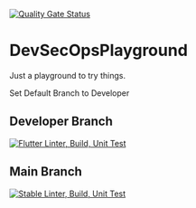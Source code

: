 [![Quality Gate Status](https://sonarcloud.io/api/project_badges/measure?project=UMGCDevSecOpsPlayground&metric=alert_status)](https://sonarcloud.io/dashboard?id=UMGCDevSecOpsPlayground)

# DevSecOpsPlayground

Just a playground to try things.

Set Default Branch to Developer

## Developer Branch ##
[![Flutter Linter, Build, Unit Test](https://github.com/umgc/DevSecOpsPlayground/actions/workflows/Development-PipeLine.yml/badge.svg?event=push)](https://github.com/umgc/DevSecOpsPlayground/actions/workflows/Development-PipeLine.yml)

## Main Branch ##
[![Stable Linter, Build, Unit Test](https://github.com/umgc/DevSecOpsPlayground/actions/workflows/Stable-PipeLine.yml/badge.svg?branch=main&event=push)](https://github.com/umgc/DevSecOpsPlayground/actions/workflows/Stable-PipeLine.yml)

